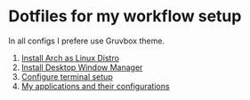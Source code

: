 # Dotfiles for my workflow setup

In all configs I prefere use Gruvbox theme.

1. [Install Arch as Linux Distro](./mds/arch.md)
2. [Install Desktop Window Manager](./mds/dwm.md)
3. [Configure terminal setup](./mds/terminal.md)
4. [My applications and their configurations](./mds/applications.md)
